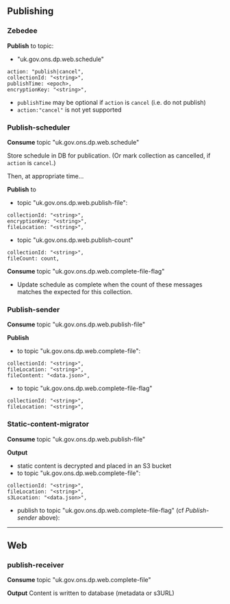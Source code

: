 ## Publishing

### Zebedee

**Publish** to topic:
 - "uk.gov.ons.dp.web.schedule"
  ```
  action: "publish|cancel",
  collectionId: "<string>",
  publishTime: <epoch>,
  encryptionKey: "<string>",
  ```
  - `publishTime` may be optional if `action` is `cancel` (i.e. do not publish)
  - `action:"cancel"` is not yet supported

### Publish-scheduler

**Consume** topic "uk.gov.ons.dp.web.schedule"

Store schedule in DB for publication. (Or mark collection as cancelled, if `action` is `cancel`.)

Then, at appropriate time...

**Publish** to
 - topic "uk.gov.ons.dp.web.publish-file":
  ```
  collectionId: "<string>",
  encryptionKey: "<string>",
  fileLocation: "<string>",
  ```
 - topic "uk.gov.ons.dp.web.publish-count"
 ```
 collectionId: "<string>",
 fileCount: count,
 ```

**Consume** topic "uk.gov.ons.dp.web.complete-file-flag"
 - Update schedule as complete when the count of these messages matches the expected for this collection.

### Publish-sender

**Consume** topic "uk.gov.ons.dp.web.publish-file"

**Publish**
 - to topic "uk.gov.ons.dp.web.complete-file":
  ```
  collectionId: "<string>",
  fileLocation: "<string>",
  fileContent: "<data.json>",
  ```
 - to topic "uk.gov.ons.dp.web.complete-file-flag"
 ```
 collectionId: "<string>",
 fileLocation: "<string>",
 ```

### Static-content-migrator

**Consume** topic "uk.gov.ons.dp.web.publish-file"

**Output**
 - static content is decrypted and placed in an S3 bucket
 - to topic "uk.gov.ons.dp.web.complete-file":
  ```
  collectionId: "<string>",
  fileLocation: "<string>",
  s3Location: "<data.json>",
  ```
 - publish to topic "uk.gov.ons.dp.web.complete-file-flag"
   (cf _Publish-sender_ above):

---

## Web

### publish-receiver

**Consume** topic "uk.gov.ons.dp.web.complete-file"

**Output** Content is written to database (metadata or s3URL)
